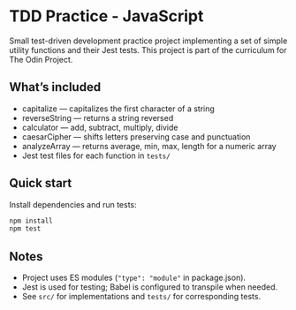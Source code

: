 # TDD Practice - JavaScript

Small test-driven development practice project implementing a set of simple utility functions and their Jest tests. This project is part of the curriculum for The Odin Project.

## What’s included

- capitalize — capitalizes the first character of a string
- reverseString — returns a string reversed
- calculator — add, subtract, multiply, divide
- caesarCipher — shifts letters preserving case and punctuation
- analyzeArray — returns average, min, max, length for a numeric array
- Jest test files for each function in `tests/`

## Quick start

Install dependencies and run tests:

```bash
npm install
npm test
```

## Notes

- Project uses ES modules (`"type": "module"` in package.json).
- Jest is used for testing; Babel is configured to transpile when needed.
- See `src/` for implementations and `tests/` for corresponding tests.
